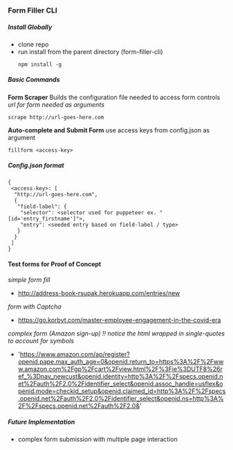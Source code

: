 ### Form Filler CLI

##### Install Globally
* clone repo
* run install from the parent directory (form-filler-cli)
  ```
  npm install -g
  ```

##### Basic Commands
**Form Scraper**
Builds the configuration file needed to access form controls
*url for form needed as arguments*
```
scrape http://url-goes-here.com
```

**Auto-complete and Submit Form**
use access keys from config.json as argument
```
fillform <access-key>
```

##### Config.json format
```
{
 <access-key>: [
  "http://url-goes-here.com",
  {
   "field-label": {
    "selector": <selector used for puppeteer ex. "[id='entry_firstname']">,
    "entry": <seeded entry based on field-label / type>
   }
  }
 ]   
}
```

#### Test forms for Proof of Concept
*simple form fill*
* http://address-book-rsupak.herokuapp.com/entries/new

*form with Captcha*
* https://go.korbyt.com/master-employee-engagement-in-the-covid-era

*complex form (Amazon sign-up) !! notice the html wrapped in single-quotes to account for symbols*
* 'https://www.amazon.com/ap/register?openid.pape.max_auth_age=0&openid.return_to=https%3A%2F%2Fwww.amazon.com%2Fgp%2Fcart%2Fview.html%2F%3Fie%3DUTF8%26ref_%3Dnav_newcust&openid.identity=http%3A%2F%2Fspecs.openid.net%2Fauth%2F2.0%2Fidentifier_select&openid.assoc_handle=usflex&openid.mode=checkid_setup&openid.claimed_id=http%3A%2F%2Fspecs.openid.net%2Fauth%2F2.0%2Fidentifier_select&openid.ns=http%3A%2F%2Fspecs.openid.net%2Fauth%2F2.0&'


##### Future Implementation
* complex form submission with multiple page interaction